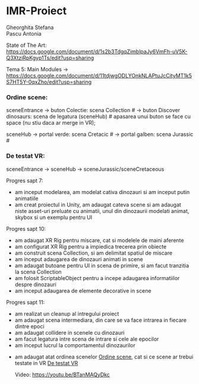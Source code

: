 # IMR-Proiect
Gheorghita Stefana  
Pascu Antonia


State of The Art: https://docs.google.com/document/d/1s2b3TdgqZimblpaJy6VmFh-uV5K-Q3XtziRpKgyp1Ts/edit?usp=sharing


Tema 5: Main Modules -> https://docs.google.com/document/d/11tdjwgODLYOnkNLAPtuJcCityMT1k5S7HT5Y-0qxZho/edit?usp=sharing


### Ordine scene:


sceneEntrance -> buton Colectie: scena Collection #
              -> buton Discover dinosaurs: scena de legatura (sceneHub) #
              apasarea unui buton se face cu space (nu stiu daca ar merge in VR);
              
sceneHub -> portal verde: scena Cretacic #
         -> portal galben: scena Jurassic #
         
### De testat VR: 
sceneEntrance -> sceneHub -> sceneJurassic/sceneCretaceous

            


Progres sapt 7:
- am inceput modelarea, am modelat cativa dinozauri si am inceput putin animatiile
- am creat proiectul in Unity, am adaugat cateva scene si am adaugat niste asset-uri preluate cu animatii, unul din dinozaurii modelati animat, skybox si un exemplu pentru UI


Progres sapt 10:
- am adaugat XR Rig pentru miscare, cat si modelele de maini aferente
- am configurat XR Rig pentru a impiedica trecerea prin obiecte
- am construit scena Collection, si am delimitat spatiul de miscare 
- am inceput adaugarea de dinozauri animati in scene
- am adaugat butoane pentru UI in scena de primire, si am facut tranzitia la scena Collection
- am folosit ScriptableObject pentru a incepe adaugarea informatiilor despre dinozauri
- am inceput adaugarea de elemente decorative in scene


Progres sapt 11:
- am realizat un cleanup al intregului proiect
- am adaugat scena intermediara, din care se va face intrarea in fiecare dintre epoci
- am adaugat collidere in scenele cu dinozauri
- am facut legatura intre scena de intrare si cele ale epocilor
- am inceput lucrul la comportamentul dinozaurilor
+ am adaugat atat ordinea scenelor [Ordine scene](#ordine-scene), cat si ce scene ar trebui testate in VR [De testat VR](#de-testat-vr)

  
  Video: https://youtu.be/BTanMAQyDkc
